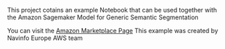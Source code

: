 This project cotains an example Notebook that can be used together with the Amazon Sagemaker Model for Generic Semantic Segmentation

You can visit the [Amazon Marketplace Page](https://aws.amazon.com/marketplace/pp/prodview-kdsxdtd5mfzso)
This example was created by Navinfo Europe AWS team